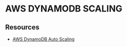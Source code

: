 # AWS DYNAMODB SCALING

## Resources

- [AWS DynamoDB Auto Scaling](https://docs.aws.amazon.com/amazondynamodb/latest/developerguide/AutoScaling.html)